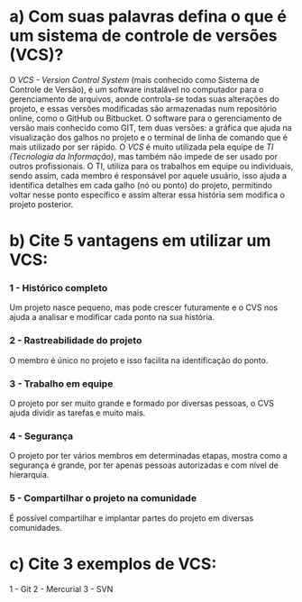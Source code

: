 # a) Com suas palavras defina o que é um sistema de controle de versões (VCS)?

O *VCS - Version Control System* (mais conhecido como Sistema de Controle de Versão), é um software instalável no computador para o gerenciamento de arquivos, aonde controla-se todas suas alterações do projeto, e essas versões modificadas são armazenadas num repositório online, como o GitHub ou Bitbucket.
O software para o gerenciamento de versão mais conhecido como GIT, tem duas versões: a gráfica que ajuda na visualização dos galhos no projeto e o terminal de linha de comando que é mais utilizado por ser rápido.
O *VCS* é muito utilizada pela equipe de *TI (Tecnologia da Informação)*, mas também não impede de ser usado por outros profissionais. O TI, utiliza para os trabalhos em equipe ou individuais, sendo assim, cada membro é responsável por aquele usuário, isso ajuda a identifica detalhes em cada galho (nó ou ponto) do projeto, permitindo voltar nesse ponto específico e assim alterar essa história sem modifica o projeto posterior. 
  

# b) Cite 5 vantagens em utilizar um VCS: 

### 1 - Histórico completo
Um projeto nasce pequeno, mas pode crescer futuramente e o CVS nos ajuda a analisar e modificar cada ponto na sua história. 
### 2 - Rastreabilidade do projeto
O membro é único no projeto e isso facilita na identificação do ponto.  
### 3 - Trabalho em equipe
O projeto por ser muito grande e formado por diversas pessoas, o CVS ajuda dividir as tarefas e muito mais.
### 4 - Segurança
O projeto por ter vários membros em determinadas etapas, mostra como a segurança é grande, por ter apenas pessoas autorizadas e com nível de hierarquia.
### 5 - Compartilhar o projeto na comunidade
É possível compartilhar e implantar partes do projeto em diversas comunidades. 


# c) Cite 3 exemplos de VCS:

1 - Git
2 - Mercurial
3 - SVN


